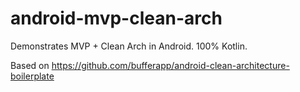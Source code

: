 # android-mvp-clean-arch

Demonstrates MVP + Clean Arch in Android. 100% Kotlin.

Based on https://github.com/bufferapp/android-clean-architecture-boilerplate
